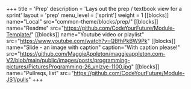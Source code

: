 +++
title = 'Prep'
description = 'Lays out the prep / textbook view for a sprint'
layout = 'prep'
menu_level = ['sprint']
weight = 1
[[blocks]]
name="Local"
src="common-theme/blocks/prep/"
[[blocks]]
name="Readme"
src="https://github.com/CodeYourFuture/Module-Template/"
[[blocks]]
name="Youtube video or playlist"
src="https://www.youtube.com/watch?v=QBfhPkBW9Pk"
[[blocks]]
name="Slide - an image with caption"
caption="With caption please!"
src="https://github.com/MaggieAppleton/maggieappleton.com-V2/blob/main/public/images/posts/programming-pictures/PicturesProgramming-26_vnlzye-1100.jpg"
[[blocks]]
name="Pullreqs, list"
src="https://github.com/CodeYourFuture/Module-JS1/pulls"
+++
